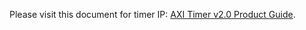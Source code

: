 Please visit this document for timer IP: [AXI Timer v2.0 Product Guide](https://docs.xilinx.com/v/u/en-US/pg079-axi-timer).
